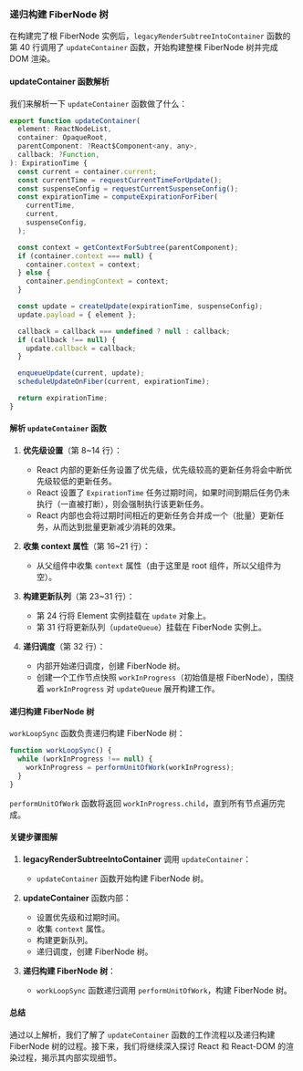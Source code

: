 ### 递归构建 FiberNode 树

在构建完了根 FiberNode 实例后，`legacyRenderSubtreeIntoContainer` 函数的第 40 行调用了 `updateContainer` 函数，开始构建整棵 FiberNode 树并完成 DOM 渲染。

#### updateContainer 函数解析

我们来解析一下 `updateContainer` 函数做了什么：

```javascript
export function updateContainer(
  element: ReactNodeList,
  container: OpaqueRoot,
  parentComponent: ?React$Component<any, any>,
  callback: ?Function,
): ExpirationTime {
  const current = container.current;
  const currentTime = requestCurrentTimeForUpdate();
  const suspenseConfig = requestCurrentSuspenseConfig();
  const expirationTime = computeExpirationForFiber(
    currentTime,
    current,
    suspenseConfig,
  );

  const context = getContextForSubtree(parentComponent);
  if (container.context === null) {
    container.context = context;
  } else {
    container.pendingContext = context;
  }

  const update = createUpdate(expirationTime, suspenseConfig);
  update.payload = { element };

  callback = callback === undefined ? null : callback;
  if (callback !== null) {
    update.callback = callback;
  }

  enqueueUpdate(current, update);
  scheduleUpdateOnFiber(current, expirationTime);

  return expirationTime;
}
```

#### 解析 `updateContainer` 函数

1. **优先级设置**（第 8~14 行）：
   - React 内部的更新任务设置了优先级，优先级较高的更新任务将会中断优先级较低的更新任务。
   - React 设置了 `ExpirationTime` 任务过期时间，如果时间到期后任务仍未执行（一直被打断），则会强制执行该更新任务。
   - React 内部也会将过期时间相近的更新任务合并成一个（批量）更新任务，从而达到批量更新减少消耗的效果。

2. **收集 context 属性**（第 16~21 行）：
   - 从父组件中收集 `context` 属性（由于这里是 root 组件，所以父组件为空）。

3. **构建更新队列**（第 23~31 行）：
   - 第 24 行将 Element 实例挂载在 `update` 对象上。
   - 第 31 行将更新队列（`updateQueue`）挂载在 FiberNode 实例上。

4. **递归调度**（第 32 行）：
   - 内部开始递归调度，创建 FiberNode 树。
   - 创建一个工作节点快照 `workInProgress`（初始值是根 FiberNode），围绕着 `workInProgress` 对 `updateQueue` 展开构建工作。

#### 递归构建 FiberNode 树

`workLoopSync` 函数负责递归构建 FiberNode 树：

```javascript
function workLoopSync() {
  while (workInProgress !== null) {
    workInProgress = performUnitOfWork(workInProgress);
  }
}
```

`performUnitOfWork` 函数将返回 `workInProgress.child`，直到所有节点遍历完成。

#### 关键步骤图解

1. **legacyRenderSubtreeIntoContainer** 调用 `updateContainer`：
   - `updateContainer` 函数开始构建 FiberNode 树。

2. **updateContainer** 函数内部：
   - 设置优先级和过期时间。
   - 收集 `context` 属性。
   - 构建更新队列。
   - 递归调度，创建 FiberNode 树。

3. **递归构建 FiberNode 树**：
   - `workLoopSync` 函数递归调用 `performUnitOfWork`，构建 FiberNode 树。

#### 总结

通过以上解析，我们了解了 `updateContainer` 函数的工作流程以及递归构建 FiberNode 树的过程。接下来，我们将继续深入探讨 React 和 React-DOM 的渲染过程，揭示其内部实现细节。

